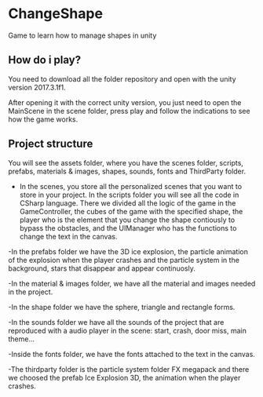 # ChangeShape

Game to learn how to manage shapes in unity

## How do i play?

You need to download all the folder repository and open with the unity version 2017.3.1f1. 

After opening it with the correct unity version, you just need to open the MainScene in the scene folder, press play and follow the indications to see how the game works.

## Project structure

You will see the assets folder, where you have the scenes folder, scripts, prefabs, materials & images, shapes, sounds, fonts and ThirdParty folder.

- In the scenes, you store all the personalized scenes that you want to store in your project. In the scripts folder you will see all the code in CSharp language. There we divided all the logic of the game in the GameController, the cubes of the game with the specified shape, the player who is the element that you change the shape contiously to bypass the obstacles, and the UIManager who has the functions to change the text in the canvas.

-In the prefabs folder we have the 3D ice explosion, the particle animation of the explosion when the player crashes and the particle system in the background, stars that disappear and appear continuosly.

-In the material & images folder, we have all the material and images needed in the project.

-In the shape folder we have the sphere, triangle and rectangle forms.

-In the sounds folder we have all the sounds of the project that are reproduced with a audio player in the scene: start, crash, door miss, main theme... 

-Inside the fonts folder, we have the fonts attached to the text in the canvas.

-The thirdparty folder is the particle system folder FX megapack and there we choosed the prefab Ice Explosion 3D, the animation when the player crashes.





